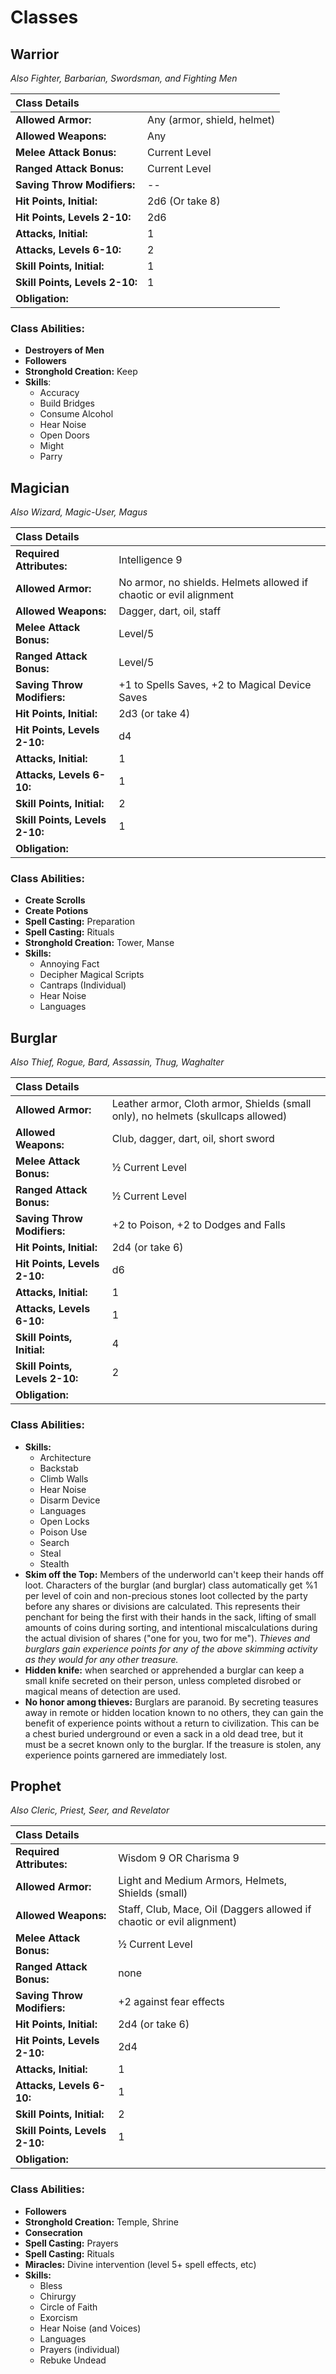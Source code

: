 # Classes

## Warrior
 *Also Fighter, Barbarian, Swordsman, and Fighting Men*

| **Class Details** | |
| :--------------- | :--- |
| **Allowed Armor:** |Any (armor, shield, helmet) |
| **Allowed Weapons:** |Any |
| **Melee Attack Bonus:**  |Current Level |
| **Ranged Attack Bonus:**  |Current Level |
| **Saving Throw Modifiers:** | -- |
| **Hit Points, Initial:**| 2d6 (Or take 8) |
| **Hit Points, Levels 2-10:** | 2d6 |
| **Attacks, Initial:** | 1 |
| **Attacks, Levels 6-10:** | 2 |
| **Skill Points, Initial:**| 1 |
| **Skill Points, Levels 2-10:**| 1 |  
| **Obligation:**|  |

### Class Abilities:
* **Destroyers of Men** 
* **Followers**
* **Stronghold Creation:** Keep
* **Skills**:
  * Accuracy
  * Build Bridges
  * Consume Alcohol
  * Hear Noise
  * Open Doors
  * Might
  * Parry



## Magician 
 *Also Wizard, Magic-User, Magus*

| **Class Details** | |
| :--------------- | :--- |
| **Required Attributes:**| Intelligence 9 |
| **Allowed Armor:**| No armor, no shields. Helmets allowed if chaotic or evil alignment|
| **Allowed Weapons:**| Dagger, dart, oil, staff|
| **Melee Attack Bonus:**| Level/5|
| **Ranged Attack Bonus:**| Level/5|
| **Saving Throw Modifiers:**| +1 to Spells Saves, +2 to Magical Device Saves|
| **Hit Points, Initial:**| 2d3 (or take 4)|
| **Hit Points, Levels 2-10:**| d4|
| **Attacks, Initial:** | 1 |
| **Attacks, Levels 6-10:** | 1 |
| **Skill Points, Initial:**| 2 |
| **Skill Points, Levels 2-10:**| 1 |
| **Obligation:**|  |


### Class Abilities:
* **Create Scrolls**
* **Create Potions** 
* **Spell Casting:** Preparation
* **Spell Casting:** Rituals
* **Stronghold Creation:** Tower, Manse
* **Skills:**
  * Annoying Fact
  * Decipher Magical Scripts
  * Cantraps (Individual)
  * Hear Noise
  * Languages


## Burglar 
 *Also Thief, Rogue, Bard, Assassin, Thug, Waghalter*

| **Class Details** | |
| :--------------- | :--- |
| **Allowed Armor:** |Leather armor, Cloth armor, Shields (small only), no helmets (skullcaps allowed) |
| **Allowed Weapons:**|  Club, dagger, dart, oil, short sword |
| **Melee Attack Bonus:**|  ½ Current Level |
| **Ranged Attack Bonus:**|  ½ Current Level |
| **Saving Throw Modifiers:**| +2 to Poison, +2 to Dodges and Falls |
| **Hit Points, Initial:**| 2d4 (or take 6) |
| **Hit Points, Levels 2-10:**| d6 |
| **Attacks, Initial:** | 1 |
| **Attacks, Levels 6-10:** | 1 |
| **Skill Points, Initial:**| 4 |
| **Skill Points, Levels 2-10:**| 2 |
| **Obligation:**|  |

### Class Abilities:
* **Skills:**
  * Architecture
  * Backstab
  * Climb Walls
  * Hear Noise
  * Disarm Device
  * Languages
  * Open Locks
  * Poison Use
  * Search
  * Steal
  * Stealth
* **Skim off the Top:** Members of the underworld can't keep their hands off loot.  Characters of the burglar (and burglar) class automatically get %1 per level of coin and non-precious stones loot collected by the party before any shares or divisions are calculated.  This represents their penchant for being the first with their hands in the sack, lifting of small amounts of coins during sorting, and intentional miscalculations during the actual division of shares ("one for you, two for me"). _Thieves and burglars gain experience points for any of the above skimming activity as they would for any other treasure._
* **Hidden knife:** when searched or apprehended a burglar can keep a small knife secreted on their person, unless completed disrobed or magical means of detection are used.
* **No honor among thieves:** Burglars are paranoid.  By secreting teasures away in remote or hidden location known to no others, they can gain the benefit of experience points without a return to civilization.  This can be a chest buried underground or even a sack in a old dead tree, but it must be a secret known only to the burglar.  If the treasure is stolen, any experience points garnered are immediately lost.

## Prophet 
 _Also Cleric, Priest, Seer, and Revelator_

| **Class Details** | |
| :--------------- | :--- |
| **Required Attributes:**| Wisdom 9 OR Charisma 9 |
| **Allowed Armor:** | Light and Medium Armors, Helmets, Shields (small) |
| **Allowed Weapons:** | Staff, Club, Mace, Oil (Daggers allowed if chaotic or evil alignment)|
| **Melee Attack Bonus:**|  ½ Current Level |
| **Ranged Attack Bonus:**|  none |
| **Saving Throw Modifiers:**| +2 against fear effects |
| **Hit Points, Initial:**| 2d4 (or take 6) |
| **Hit Points, Levels 2-10:**| 2d4 |
| **Attacks, Initial:** | 1 |
| **Attacks, Levels 6-10:** | 1 |
| **Skill Points, Initial:**| 2 |
| **Skill Points, Levels 2-10:**| 1 |
| **Obligation:**|  |

### Class Abilities:
* **Followers**
* **Stronghold Creation:** Temple, Shrine
* **Consecration**
* **Spell Casting:** Prayers
* **Spell Casting:** Rituals
* **Miracles:** Divine intervention (level 5+ spell effects, etc)
* **Skills:**
  * Bless
  * Chirurgy
  * Circle of Faith
  * Exorcism
  * Hear Noise (and Voices)
  * Languages
  * Prayers (individual)
  * Rebuke Undead
